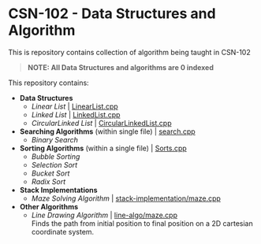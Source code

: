 # CSN-102 - Data Structures and Algorithm
This is repository contains collection of algorithm being taught in CSN-102

> **NOTE: All Data Structures and algorithms are 0 indexed**

This repository contains:

* __Data Structures__
    * *Linear List* | [LinearList.cpp](LinearList.cpp)
    * *Linked List* | [LinkedList.cpp](LinkedList.cpp)
    * *CircularLinked List* | [CircularLinkedList.cpp](CircularLinkedList.cpp)  
* __Searching Algorithms__ (within single file) | [search.cpp](search.cpp)
    * *Binary Search*
* __Sorting Algorithms__ (within a single file) | [Sorts.cpp](Sorts.cpp)
    * *Bubble Sorting*
    * *Selection Sort*
    * *Bucket Sort*
    * *Radix Sort*
* __Stack Implementations__
    * *Maze Solving Algorithm* | [stack-implementation/maze.cpp](maze/maze.cpp)  
* __Other Algorithms__  
    * *Line Drawing Algorithm* | [line-algo/maze.cpp](maze/maze.cpp)  
    Finds the path from initial position to final position on a 2D cartesian coordinate system.    
    